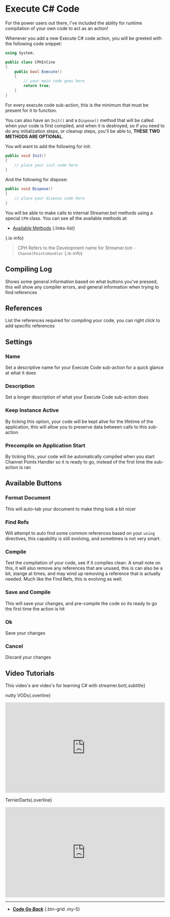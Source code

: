 # Execute C# Code
For the power users out there, I've included the ability for runtime compilation of your own code to act as an action!

Whenever you add a new Execute C# code action, you will be greeted with the following code snippet:

```csharp
using System;

public class CPHInline
{
    public bool Execute()
    {
        // your main code goes here
        return true;
    }
}
```

For every execute code sub-action, this is the minimum that must be present for it to function.

You can also have an `Init()` and a `Dispose()` method that will be called when your code is first compiled, and when it is destroyed, so if you need to do any initialization steps, or cleanup steps, you'll be able to, **THESE TWO METHODS ARE OPTIONAL**.

You will want to add the following for init:

```csharp
public void Init()
{
    // place your init code here
}
```

And the following for dispose:

```csharp
public void Dispose()
{
    // place your dispose code here
}
```

You will be able to make calls to internal Streamer.bot methods using a special `CPH` class.  You can see all the available methods at:

* [Available Methods](/Sub-Actions/Code/CSharp/Available-Methods)
{.links-list}

{.is-info}
> CPH Refers to the Development name for Streamer.bot - `ChannelPointsHandler`
{.is-info}


## Compiling Log
Shows some general information based on what buttons you've pressed, this will show any compiler errors, and general information when trying to find references

## References
List the references required for compiling your code, you can right click to add specific references

## Settings

### Name
Set a descriptive name for your Execute Code sub-action for a quick glance at what it does

### Description
Set a longer description of what your Execute Code sub-action does

### Keep Instance Active
By ticking this option, your code will be kept alive for the lifetime of the application, this will allow you to preserve data between calls to this sub-action

### Precompile on Application Start
By ticking this, your code will be automatically compiled when you start Channel Points Handler so it is ready to go, instead of the first time the sub-action is ran

## Available Buttons

### Format Document
This will auto-tab your document to make thing look a bit nicer

### Find Refs
Will attempt to auto find some common references based on your `using` directives, this capability is still evolving, and sometimes is not very smart.

### Compile
Test the compilation of your code, see if it compiles clean.  A small note on this, it will also remove any references that are unused, this is can also be a bit, stange at times, and may wind up removing a reference that is actually needed.  Much like the Find Refs, this is evolving as well.

### Save and Compile
This will save your changes, and pre-compile the code so its ready to go the first time the action is hit

### Ok
Save your changes

### Cancel
Discard your changes

## Video Tutorials
This video's are video's for learning C# with streamer.bot{.subtitle}

<section class="overview-grid my-5">
<div>

nutty VODs{.overline}

<span></span>

<div class=“iframe-container”><iframe src="https://www.youtube.com/embed/rS5ZuIZV_y0" title="YouTube video player" frameborder="0" allow="accelerometer; autoplay; clipboard-write; encrypted-media; gyroscope; picture-in-picture; fullscreen" allow fullscreen style="border: none; max-width: 100%; width: 100%; aspect-ratio: 16/9;"></iframe></div>

</div>
  <div>

TerrierDarts{.overline}

<span></span>

<div class=“iframe-container”><iframe src="https://www.youtube.com/embed/videoseries?list=PLVmWn5RfnNsogzpk5loBoYXvWEZY-Qz6g" title="YouTube video player" frameborder="0" allow="accelerometer; autoplay; clipboard-write; encrypted-media; gyroscope; picture-in-picture; fullscreen" allow fullscreen style="border: none; max-width: 100%; width: 100%; aspect-ratio: 16/9;"></iframe></div>
    </div>
</section>

---

- [<i class="mdi mdi-chevron-left"></i> **Code *Go Back***](/Sub-Actions/Code)
{.btn-grid .my-5}